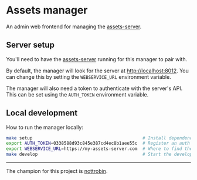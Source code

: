 Assets manager
===

An admin web frontend for managing the [assets-server](https://github.com/ubuntudesign/assets-server).


Server setup
---

You'll need to have the [assets-server](https://github.com/ubuntudesign/assets-server) running for this manager to pair with.

By default, the manager will look for the server at <http://localhost:8012>. You can change this by setting the `WEBSERVICE_URL` environment variable.

The manager will also need a token to authenticate with the server's API. This can be set using the `AUTH_TOKEN` environment variable. 

Local development
---

How to run the manager locally:

``` bash
make setup                                          # Install dependencies
export AUTH_TOKEN=0338588d93c845e387cd4ec8b1aee55c  # Register an auth token for the server
export WEBSERVICE_URL=https://my-assets-server.com  # Where to find the assets-server (default: http://localhost:8012)
make develop                                        # Start the development server on port 8011
```

---

The champion for this project is [nottrobin](https://github.com/nottrobin).
